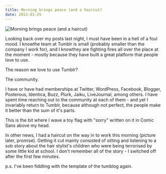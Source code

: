 ```yaml
---
title: Morning brings peace (and a haircut)
date: 2011-01-25
---
```


![Morning brings peace (and a haircut)](https://source.unsplash.com/hopX_jpVtRM/1600x900)

Looking back over my posts last night, I must have been in a hell of a foul mood. I knowthe team at Tumblr is small (probably smaller than the company I work for), and I knowthey are fighting fires all over the place at the moment - mostly because they have built a great platform that people love to use.

The reason we love to use Tumblr?

The community.

I have or have had memberships at Twitter, WordPress, Facebook, Blogger, Posterous, Identica, Buzz, Plurk, Jaiku, LiveJournal, among others. I have spent time reaching out to the community at each of them - and yet I invariably return to Tumblr, because although not perfect, the people make it better than the sum of it's parts.

This is the bit where I wave a toy flag with "sorry" written on it in Comic Sans above my head.

In other news, I had a haircut on the way in to work this morning (picture later, promise). Getting it cut mainly consisted of sitting and listening to a sob story about the hair stylist's children who were being terrorised by some little kid at school. I don't remember all of the story - I switched off after the first few minutes.

p.s. I've been fiddling with the template of the tumblog again.